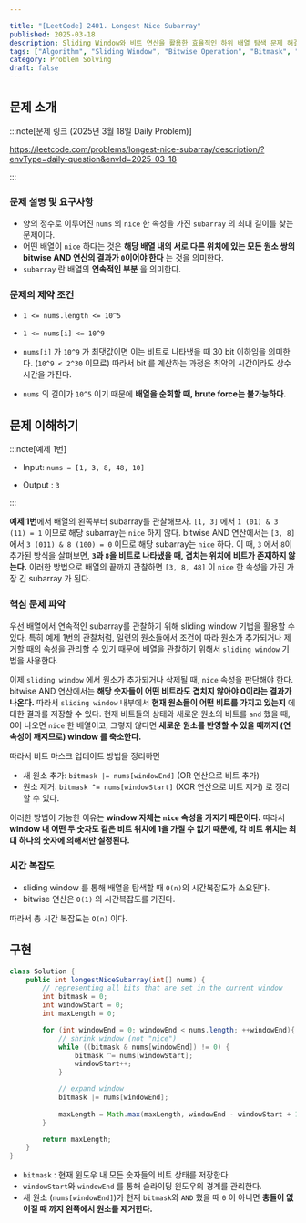 ```yaml
---

title: "[LeetCode] 2401. Longest Nice Subarray"
published: 2025-03-18
description: Sliding Window와 비트 연산을 활용한 효율적인 하위 배열 탐색 문제 해결 방법
tags: ["Algorithm", "Sliding Window", "Bitwise Operation", "Bitmask", "LeetCode"]
category: Problem Solving
draft: false
---  
```


## 문제 소개

:::note[문제 링크 (2025년 3월 18일 Daily Problem)]

<https://leetcode.com/problems/longest-nice-subarray/description/?envType=daily-question&envId=2025-03-18>

:::

### 문제 설명 및 요구사항

- 양의 정수로 이루어진 `nums` 의  `nice` 한 속성을 가진 `subarray` 의 최대 길이를 찾는 문제이다.
- 어떤 배열이 `nice` 하다는 것은 **해당 배열 내의 서로 다른 위치에 있는 모든 원소 쌍의 bitwise AND 연산의 결과가 `0`이어야 한다** 는 것을 의미한다.
- `subarray` 란 배열의 **연속적인 부분** 을 의미한다.

### 문제의 제약 조건

- `1 <= nums.length <= 10^5`
- `1 <= nums[i] <= 10^9`

- `nums[i]` 가 `10^9` 가 최댓값이면 이는 비트로 나타냈을 때 30 bit 이하임을 의미한다. (`10^9 < 2^30` 이므로)
  따라서 bit 를 계산하는 과정은 최악의 시간이라도 상수 시간을 가진다.
- `nums` 의 길이가 `10^5` 이기 때문에 **배열을 순회할 때, brute force는 불가능하다.**
  
## 문제 이해하기

:::note[예제 1번]

- Input: `nums = [1, 3, 8, 48, 10]`

- Output : `3`

:::

**예제 1번**에서 배열의 왼쪽부터 subarray를 관찰해보자.
`[1, 3]` 에서 `1 (01) & 3 (11) = 1` 이므로 해당 subarray는 `nice` 하지 않다.
bitwise AND 연산에서는
`[3, 8]` 에서 `3 (011) & 8 (100) = 0` 이므로 해당 subarray는 `nice` 하다.
이 때, `3` 에서 `8`이 추가된 방식을 살펴보면, **`3`과 `8`을 비트로 나타냈을 때, 겹치는 위치에 비트가 존재하지 않는다.**
이러한 방법으로 배열의 끝까지 관찰하면 `[3, 8, 48]` 이 `nice` 한 속성을 가진 가장 긴 subarray 가 된다.

### 핵심 문제 파악

우선 배열에서 연속적인 subarray를 관찰하기 위해 sliding window 기법을 활용할 수 있다.
특히 예제 1번의 관찰처럼, 일련의 원소들에서 조건에 따라 원소가 추가되거나 제거할 때의 속성을 관리할 수 있기 때문에 배열을 관찰하기 위해서 `sliding window` 기법을 사용한다.

이제 `sliding window` 에서 원소가 추가되거나 삭제될 때, `nice` 속성을 판단해야 한다.
bitwise AND 연산에서는 **해당 숫자들이 어떤 비트라도 겹치지 않아야 0이라는 결과가 나온다.**
따라서 `sliding window` 내부에서 **현재 원소들이 어떤 비트를 가지고 있는지** 에 대한 결과를 저장할 수 있다.
현재 비트들의 상태와 새로운 원소의 비트를 `and` 했을 때, 0이 나오면 `nice` 한 배열이고, 그렇지 않다면 **새로운 원소를 반영할 수 있을 때까지 (연속성이 깨지므로) window 를 축소한다.**

따라서 비트 마스크 업데이트 방법을 정리하면

- 새 원소 추가: `bitmask |= nums[windowEnd]` (OR 연산으로 비트 추가)
- 원소 제거: `bitmask ^= nums[windowStart]` (XOR 연산으로 비트 제거)
 로 정리할 수 있다.

이러한 방법이 가능한 이유는 **window 자체는 `nice` 속성을 가지기 때문이다.** 따라서 **window 내 어떤 두 숫자도 같은 비트 위치에 1을 가질 수 없기 때문에, 각 비트 위치는 최대 하나의 숫자에 의해서만 설정된다.**

### 시간 복잡도

- sliding window 를 통해 배열을 탐색할 때 `O(n)`의 시간복잡도가 소요된다.
- bitwise 연산은 `O(1)` 의 시간복잡도를 가진다.

따라서 총 시간 복잡도는 `O(n)` 이다.

## 구현

```java
class Solution {
    public int longestNiceSubarray(int[] nums) {
        // representing all bits that are set in the current window
        int bitmask = 0; 
        int windowStart = 0;
        int maxLength = 0;

        for (int windowEnd = 0; windowEnd < nums.length; ++windowEnd){ 
            // shrink window (not "nice")
            while ((bitmask & nums[windowEnd]) != 0) {
                bitmask ^= nums[windowStart]; 
                windowStart++;
            }

            // expand window 
            bitmask |= nums[windowEnd];
            
            maxLength = Math.max(maxLength, windowEnd - windowStart + 1);
        }

        return maxLength;
    }
}
```

- `bitmask`  : 현재 윈도우 내 모든 숫자들의 비트 상태를 저장한다.
- `windowStart`와 `windowEnd` 를 통해 슬라이딩 윈도우의 경계를 관리한다.
- 새 원소 (`nums[windowEnd]`)가 현재 `bitmask`와 `AND` 했을 때 `0` 이 아니면 **충돌이 없어질 때 까지 왼쪽에서 원소를 제거한다.**
